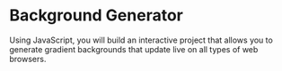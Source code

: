 # Background Generator

Using JavaScript, you will build an interactive project that allows you to generate gradient backgrounds that update live on all types of web browsers.

